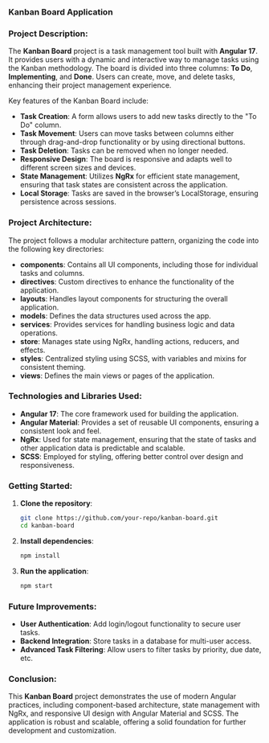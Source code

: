 ### Kanban Board Application

### Project Description:

The **Kanban Board** project is a task management tool built with **Angular 17**. It provides users with a dynamic and interactive way to manage tasks using the Kanban methodology. The board is divided into three columns: **To Do**, **Implementing**, and **Done**. Users can create, move, and delete tasks, enhancing their project management experience.

Key features of the Kanban Board include:

- **Task Creation**: A form allows users to add new tasks directly to the "To Do" column.
- **Task Movement**: Users can move tasks between columns either through drag-and-drop functionality or by using directional buttons.
- **Task Deletion**: Tasks can be removed when no longer needed.
- **Responsive Design**: The board is responsive and adapts well to different screen sizes and devices.
- **State Management**: Utilizes **NgRx** for efficient state management, ensuring that task states are consistent across the application.
- **Local Storage**: Tasks are saved in the browser’s LocalStorage, ensuring persistence across sessions.

### Project Architecture:

The project follows a modular architecture pattern, organizing the code into the following key directories:

- **components**: Contains all UI components, including those for individual tasks and columns.
- **directives**: Custom directives to enhance the functionality of the application.
- **layouts**: Handles layout components for structuring the overall application.
- **models**: Defines the data structures used across the app.
- **services**: Provides services for handling business logic and data operations.
- **store**: Manages state using NgRx, handling actions, reducers, and effects.
- **styles**: Centralized styling using SCSS, with variables and mixins for consistent theming.
- **views**: Defines the main views or pages of the application.

### Technologies and Libraries Used:

- **Angular 17**: The core framework used for building the application.
- **Angular Material**: Provides a set of reusable UI components, ensuring a consistent look and feel.
- **NgRx**: Used for state management, ensuring that the state of tasks and other application data is predictable and scalable.
- **SCSS**: Employed for styling, offering better control over design and responsiveness.

### Getting Started:

1. **Clone the repository**:
   ```bash
   git clone https://github.com/your-repo/kanban-board.git
   cd kanban-board
   ```
2. **Install dependencies**:
   ```bash
   npm install
   ```
3. **Run the application**:
   ```bash
   npm start
   ```

### Future Improvements:

- **User Authentication**: Add login/logout functionality to secure user tasks.
- **Backend Integration**: Store tasks in a database for multi-user access.
- **Advanced Task Filtering**: Allow users to filter tasks by priority, due date, etc.

### Conclusion:

This **Kanban Board** project demonstrates the use of modern Angular practices, including component-based architecture, state management with NgRx, and responsive UI design with Angular Material and SCSS. The application is robust and scalable, offering a solid foundation for further development and customization.
